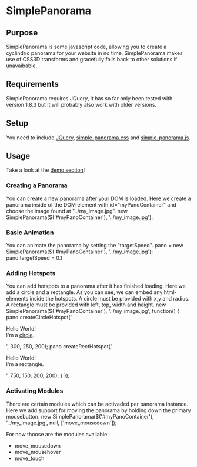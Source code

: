 # SimplePanorama


## Purpose

SimplePanorama is some javascript code, allowing you to create a cyclindric panorama for your website in no time.
SimplePanorama makes use of CSS3D transforms and gracefully falls back to other solutions if unavaibable.

## Requirements

SimplePanorama requires JQuery, it has so far only been tested with version 1.8.3 but it will probably also work with older versions.

## Setup

You need to include [JQuery](http://jquery.com/download/), [simple-panorama.css](https://github.com/TiloW/SimplePanorama/blob/master/public/simple-panorama.css) and [simple-panorama.js](https://github.com/TiloW/SimplePanorama/blob/master/public/simple-panorama.js).

## Usage

Take a look at the [demo section](https://github.com/TiloW/SimplePanorama/tree/master/public/demos)!

### Creating a Panorama
You can create a new panorama after your DOM is loaded.
Here we create a panorama inside of the DOM element with id="myPanoContainer" and choose the image found at "../my_image.jpg".
	new SimplePanorama($('#myPanoContainer'), '../my_image.jpg');
	
### Basic Animation
You can animate the panorama by setting the "targetSpeed".
	pano = new SimplePanorama($('#myPanoContainer'), '../my_image.jpg');
	pano.targetSpeed = 0.1


### Adding Hotspots
You can add hotspots to a panorama after it has finished loading.
Here we add a circle and a rectangle.
As you can see, we can embed any html-elements inside the hotspots.
A circle must be provided with x,y and radius. A rectangle must be provided with left, top, width and height.
	new SimplePanorama($('#myPanoContainer'), '../my_image.jpg', function() {
          pano.createCircleHotspot('<p>Hello World!<br />I\'m a <a href="http://de.wikipedia.org/wiki/Circle">circle</a>.</p>', 300, 250, 200);
          pano.createRectHotspot('<p>Hello World!<br />I\'m a rectangle.</p>', 750, 150, 200, 200);
        }
	});
	
### Activating Modules
There are certain modules which can be activaded per panorama instance.
Here we add support for moving the panorama by holding down the primary mousebutton.
	new SimplePanorama($('#myPanoContainer'), '../my_image.jpg', null, ['move_mousedown']);
	
For now thoose are the modules available:
- move_mousedown
- move_mousehover
- move_touch